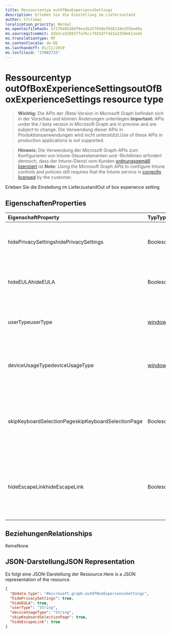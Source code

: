 ```yaml
---
title: Ressourcentyp outOfBoxExperienceSettings
description: Erleben Sie die Einstellung im Lieferzustand
author: tfitzmac
localization_priority: Normal
ms.openlocfilehash: af276dd520df9ee3b257650e703813de355bed9a
ms.sourcegitcommit: d2b3ca32602ffa76cc7925d7f4d1e2258e611ea5
ms.translationtype: MT
ms.contentlocale: de-DE
ms.lasthandoff: 01/11/2019
ms.locfileid: "27882733"
---
```

# <a name="outofboxexperiencesettings-resource-type"></a><span data-ttu-id="6a57a-103">Ressourcentyp outOfBoxExperienceSettings</span><span class="sxs-lookup"><span data-stu-id="6a57a-103">outOfBoxExperienceSettings resource type</span></span>

> <span data-ttu-id="6a57a-104">**Wichtig:** Die APIs der /Beta-Version in Microsoft Graph befinden sich in der Vorschau und können Änderungen unterliegen.</span><span class="sxs-lookup"><span data-stu-id="6a57a-104">**Important:** APIs under the / beta version in Microsoft Graph are in preview and are subject to change.</span></span> <span data-ttu-id="6a57a-105">Die Verwendung dieser APIs in Produktionsanwendungen wird nicht unterstützt.</span><span class="sxs-lookup"><span data-stu-id="6a57a-105">Use of these APIs in production applications is not supported.</span></span>

> <span data-ttu-id="6a57a-106">**Hinweis:** Die Verwendung der Microsoft Graph-APIs zum Konfigurieren von Intune-Steuerelementen und -Richtlinien erfordert dennoch, dass der Intune-Dienst vom Kunden [ordnungsgemäß lizenziert](https://go.microsoft.com/fwlink/?linkid=839381) ist.</span><span class="sxs-lookup"><span data-stu-id="6a57a-106">**Note:** Using the Microsoft Graph APIs to configure Intune controls and policies still requires that the Intune service is [correctly licensed](https://go.microsoft.com/fwlink/?linkid=839381) by the customer.</span></span>

<span data-ttu-id="6a57a-107">Erleben Sie die Einstellung im Lieferzustand</span><span class="sxs-lookup"><span data-stu-id="6a57a-107">Out of box experience setting</span></span>
## <a name="properties"></a><span data-ttu-id="6a57a-108">Eigenschaften</span><span class="sxs-lookup"><span data-stu-id="6a57a-108">Properties</span></span>
|<span data-ttu-id="6a57a-109">Eigenschaft</span><span class="sxs-lookup"><span data-stu-id="6a57a-109">Property</span></span>|<span data-ttu-id="6a57a-110">Typ</span><span class="sxs-lookup"><span data-stu-id="6a57a-110">Type</span></span>|<span data-ttu-id="6a57a-111">Beschreibung</span><span class="sxs-lookup"><span data-stu-id="6a57a-111">Description</span></span>|
|:---|:---|:---|
|<span data-ttu-id="6a57a-112">hidePrivacySettings</span><span class="sxs-lookup"><span data-stu-id="6a57a-112">hidePrivacySettings</span></span>|<span data-ttu-id="6a57a-113">Boolescher Wert</span><span class="sxs-lookup"><span data-stu-id="6a57a-113">Boolean</span></span>|<span data-ttu-id="6a57a-114">Zeigen Sie an oder blenden Sie der datenschutzeinstellungen für Benutzer aus</span><span class="sxs-lookup"><span data-stu-id="6a57a-114">Show or hide privacy settings to user</span></span>|
|<span data-ttu-id="6a57a-115">hideEULA</span><span class="sxs-lookup"><span data-stu-id="6a57a-115">hideEULA</span></span>|<span data-ttu-id="6a57a-116">Boolescher Wert</span><span class="sxs-lookup"><span data-stu-id="6a57a-116">Boolean</span></span>|<span data-ttu-id="6a57a-117">Anzeigen oder Ausblenden der Endbenutzer-Lizenzvertrag für Benutzer</span><span class="sxs-lookup"><span data-stu-id="6a57a-117">Show or hide EULA to user</span></span>|
|<span data-ttu-id="6a57a-118">userType</span><span class="sxs-lookup"><span data-stu-id="6a57a-118">userType</span></span>|[<span data-ttu-id="6a57a-119">windowsUserType</span><span class="sxs-lookup"><span data-stu-id="6a57a-119">windowsUserType</span></span>](../resources/intune-enrollment-windowsusertype.md)|<span data-ttu-id="6a57a-120">Typ des Benutzers.</span><span class="sxs-lookup"><span data-stu-id="6a57a-120">Type of user.</span></span> <span data-ttu-id="6a57a-121">Mögliche Werte sind: `administrator` und `standard`.</span><span class="sxs-lookup"><span data-stu-id="6a57a-121">Possible values are: `administrator`, `standard`.</span></span>|
|<span data-ttu-id="6a57a-122">deviceUsageType</span><span class="sxs-lookup"><span data-stu-id="6a57a-122">deviceUsageType</span></span>|[<span data-ttu-id="6a57a-123">windowsDeviceUsageType</span><span class="sxs-lookup"><span data-stu-id="6a57a-123">windowsDeviceUsageType</span></span>](../resources/intune-enrollment-windowsdeviceusagetype.md)|<span data-ttu-id="6a57a-124">AAD Join-Authentifizierungstyp.</span><span class="sxs-lookup"><span data-stu-id="6a57a-124">AAD join authentication type.</span></span> <span data-ttu-id="6a57a-125">Mögliche Werte sind: `singleUser` und `shared`.</span><span class="sxs-lookup"><span data-stu-id="6a57a-125">Possible values are: `singleUser`, `shared`.</span></span>|
|<span data-ttu-id="6a57a-126">skipKeyboardSelectionPage</span><span class="sxs-lookup"><span data-stu-id="6a57a-126">skipKeyboardSelectionPage</span></span>|<span data-ttu-id="6a57a-127">Boolescher Wert</span><span class="sxs-lookup"><span data-stu-id="6a57a-127">Boolean</span></span>|<span data-ttu-id="6a57a-128">Wenn die Seite Set, und klicken Sie dann auf der Tastaturauswahl überspringen, wenn Sprache und Region festgelegt sind</span><span class="sxs-lookup"><span data-stu-id="6a57a-128">If set, then skip the keyboard selection page if Language and Region are set</span></span>|
|<span data-ttu-id="6a57a-129">hideEscapeLink</span><span class="sxs-lookup"><span data-stu-id="6a57a-129">hideEscapeLink</span></span>|<span data-ttu-id="6a57a-130">Boolescher Wert</span><span class="sxs-lookup"><span data-stu-id="6a57a-130">Boolean</span></span>|<span data-ttu-id="6a57a-131">Wenn auf True festgelegt, klicken Sie dann den Benutzer über mit anderen Konto auf Unternehmens-Anmeldung nicht gestartet werden kann</span><span class="sxs-lookup"><span data-stu-id="6a57a-131">If set to true, then the user can't start over with different account, on company sign-in</span></span>|

## <a name="relationships"></a><span data-ttu-id="6a57a-132">Beziehungen</span><span class="sxs-lookup"><span data-stu-id="6a57a-132">Relationships</span></span>
<span data-ttu-id="6a57a-133">Keine</span><span class="sxs-lookup"><span data-stu-id="6a57a-133">None</span></span>
## <a name="json-representation"></a><span data-ttu-id="6a57a-134">JSON-Darstellung</span><span class="sxs-lookup"><span data-stu-id="6a57a-134">JSON Representation</span></span>
<span data-ttu-id="6a57a-135">Es folgt eine JSON-Darstellung der Ressource.</span><span class="sxs-lookup"><span data-stu-id="6a57a-135">Here is a JSON representation of the resource.</span></span>
<!-- {
  "blockType": "resource",
  "@odata.type": "microsoft.graph.outOfBoxExperienceSettings"
}
-->
``` json
{
  "@odata.type": "#microsoft.graph.outOfBoxExperienceSettings",
  "hidePrivacySettings": true,
  "hideEULA": true,
  "userType": "String",
  "deviceUsageType": "String",
  "skipKeyboardSelectionPage": true,
  "hideEscapeLink": true
}
```





